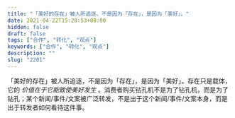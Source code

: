 ```yaml
---
title: "「美好的存在」被人所追逐，不是因为「存在」，是因为「美好」。"
date: 2021-04-22T15:28:53+08:00
hidden: false
draft: false
tags: ["合作", "转化", "观点"]
keywords: ["合作", "转化", "观点"]
description: ""
slug: "2201"
---
```


「美好的存在」被人所追逐，不是因为「存在」，是因为「美好」。存在只是载体，它的 *价值在于它能致使美好发生* 。消费者购买钻孔机不是为了钻孔机，而是为了钻孔；某个新闻/事件/文案被广泛转发，不是出于这个新闻/事件/文案本身，而是出于转发者如何看待这件事。
